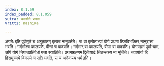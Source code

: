 ```yaml
---
index: 8.1.59
index_padded: 8.1.059
sutra: चवायोगे प्रथमा
vritti: kashika

---
```

अगतेः इति पूर्वसूत्रे च अनुकृष्टम् इत्यत्र नानुवर्तते। च, वा इत्येताभ्यां योगे प्रथमा तिङविभक्तिर् नानुदात्ता भवति। गर्दर्भाश्च कालयति, वीणां च वादयति। गर्दभान् वा कालयति, वीणां वा वादयति। योगग्रहणं पूर्वाभ्याम् अपि योगे निघातप्रतिषेधो यथा स्यातिति। प्रथमाग्रहणम् द्वितीयादेः तिङन्तस्य मा भूतिति। चवायोगो हि द्विसमुच्चये विकल्पे च सति भवति, स च अनेकस्य धर्म इति।